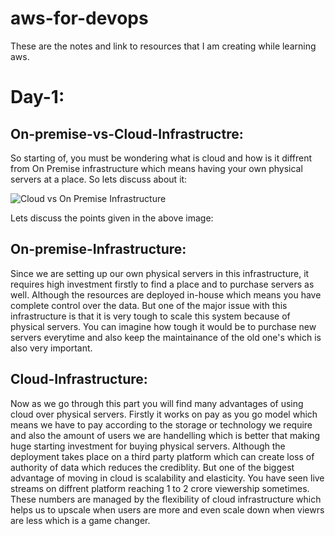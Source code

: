 # aws-for-devops
These are the notes and link to resources that I am creating while learning aws. 

# Day-1:

## On-premise-vs-Cloud-Infrastructre:
So starting of, you must be wondering what is cloud and how is it diffrent from On Premise infrastructure which means having your own physical servers at a place. So lets discuss about it: 

![Cloud vs On Premise Infrastructure](https://uploads-ssl.webflow.com/5f9497b13bcbdc738e5867c5/61e866fd5c6c47040c2f51c6_Zs3pHSWcULrsP9enPJHSt46HbcIonuBTv--rgoaRXnoWB6p0EAYFEku9S-Tzrvtk2_-u4Vyr6wDLDB7JW5TXWt-f4D6uEtpVgORKqrdasuNXFOWmyyfdHqSa1PQBBLZ1ufzAXjbK.png)

Lets discuss the points given in the above image:

## On-premise-Infrastructure:

Since we are setting up our own physical servers in this infrastructure, it requires high investment firstly to find a place and to purchase servers as well. Although the resources are deployed in-house which means you have complete control over the data. But one of the major issue with this infrastructure is that it is very tough to scale this system because of physical servers. You can imagine how tough it would be to purchase new servers everytime and also keep the maintainance of the old one's which is also very important.

## Cloud-Infrastructure:

Now as we go through this part you will find many advantages of using cloud over physical servers. Firstly it works on pay as you go model which means we have to pay according to the storage or technology we require and also the amount of users we are handelling which is better that making huge starting investment for buying physical servers. Although the deployment takes place on a third party platform which can create loss of authority of data which reduces the crediblity. But one of the biggest advantage of moving in cloud is scalability and elasticity. You have seen live streams on diffrent platform reaching 1 to 2 crore viewership sometimes. These numbers are managed by the flexibility of cloud infrastructure which helps us to upscale when users are more and even scale down when viewrs are less which is a game changer.










